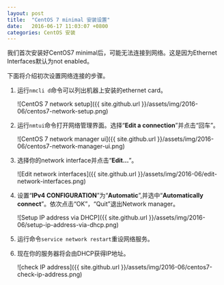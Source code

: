 ```yaml
---
layout: post
title:  "CentOS 7 minimal 安装设置"
date:   2016-06-17 11:03:07 +0800
categories: CentOS 安装
---
```

我们首次安装好CentOS7 minimal后，可能无法连接到网络。这是因为Ethernet Interfaces默认为not enabled。

下面将介绍初次设置网络连接的步骤。

1. 运行`nmcli d`命令可以列出机器上安装的ethernet card。

    ![CentOS 7 network setup]({{ site.github.url }}/assets/img/2016-06/centos7-network-setup.png)

2. 运行`nmtui`命令打开网络管理界面。选择“**Edit a connection**”并点击“回车”。

    ![CentOS 7 network manager ui]({{ site.github.url }}/assets/img/2016-06/centos7-network-manager-ui.png)

3. 选择你的network interface并点击“**Edit...**”。

    ![Edit network interfaces]({{ site.github.url }}/assets/img/2016-06/edit-network-interfaces.png)

4. 设置“**IPv4 CONFIGURATION**”为“**Automatic**”,并选中“**Automatically connect**”。依次点击“OK”，“Quit”退出Network manager。

    ![Setup IP address via DHCP]({{ site.github.url }}/assets/img/2016-06/setup-ip-address-via-dhcp.png)

5. 运行命令`service network restart`重设网络服务。

6. 现在你的服务器将会由DHCP获得IP地址。

    ![check IP address]({{ site.github.url }}/assets/img/2016-06/centos7-check-ip-address.png)
